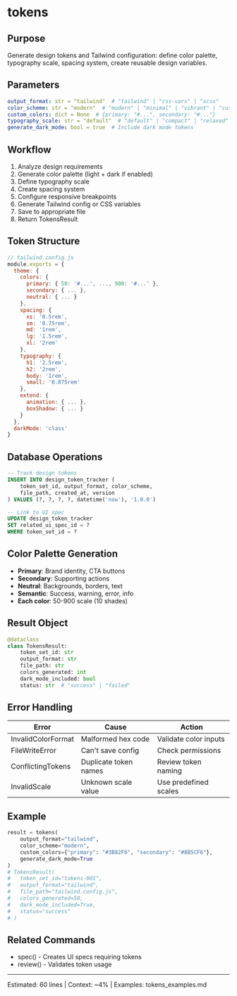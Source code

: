 # tokens

## Purpose
Generate design tokens and Tailwind configuration: define color palette, typography scale, spacing system, create reusable design variables.

## Parameters
```yaml
output_format: str = "tailwind"  # "tailwind" | "css-vars" | "scss"
color_scheme: str = "modern"  # "modern" | "minimal" | "vibrant" | "custom"
custom_colors: dict = None  # {primary: "#...", secondary: "#..."}
typography_scale: str = "default"  # "default" | "compact" | "relaxed"
generate_dark_mode: bool = true  # Include dark mode tokens
```

## Workflow
1. Analyze design requirements
2. Generate color palette (light + dark if enabled)
3. Define typography scale
4. Create spacing system
5. Configure responsive breakpoints
6. Generate Tailwind config or CSS variables
7. Save to appropriate file
8. Return TokensResult

## Token Structure
```javascript
// tailwind.config.js
module.exports = {
  theme: {
    colors: {
      primary: { 50: '#...', ..., 900: '#...' },
      secondary: { ... },
      neutral: { ... }
    },
    spacing: {
      xs: '0.5rem',
      sm: '0.75rem',
      md: '1rem',
      lg: '1.5rem',
      xl: '2rem'
    },
    typography: {
      h1: '2.5rem',
      h2: '2rem',
      body: '1rem',
      small: '0.875rem'
    },
    extend: {
      animation: { ... },
      boxShadow: { ... }
    }
  },
  darkMode: 'class'
}
```

## Database Operations
```sql
-- Track design tokens
INSERT INTO design_token_tracker (
    token_set_id, output_format, color_scheme,
    file_path, created_at, version
) VALUES (?, ?, ?, ?, datetime('now'), '1.0.0')

-- Link to UI spec
UPDATE design_token_tracker
SET related_ui_spec_id = ?
WHERE token_set_id = ?
```

## Color Palette Generation
- **Primary**: Brand identity, CTA buttons
- **Secondary**: Supporting actions
- **Neutral**: Backgrounds, borders, text
- **Semantic**: Success, warning, error, info
- **Each color**: 50-900 scale (10 shades)

## Result Object
```python
@dataclass
class TokensResult:
    token_set_id: str
    output_format: str
    file_path: str
    colors_generated: int
    dark_mode_included: bool
    status: str  # "success" | "failed"
```

## Error Handling
| Error | Cause | Action |
|-------|-------|--------|
| InvalidColorFormat | Malformed hex code | Validate color inputs |
| FileWriteError | Can't save config | Check permissions |
| ConflictingTokens | Duplicate token names | Review token naming |
| InvalidScale | Unknown scale value | Use predefined scales |

## Example
```python
result = tokens(
    output_format="tailwind",
    color_scheme="modern",
    custom_colors={"primary": "#3B82F6", "secondary": "#8B5CF6"},
    generate_dark_mode=True
)
# TokensResult(
#   token_set_id="tokens-001",
#   output_format="tailwind",
#   file_path="tailwind.config.js",
#   colors_generated=50,
#   dark_mode_included=True,
#   status="success"
# )
```

## Related Commands
- spec() - Creates UI specs requiring tokens
- review() - Validates token usage

---
Estimated: 60 lines | Context: ~4% | Examples: tokens_examples.md
